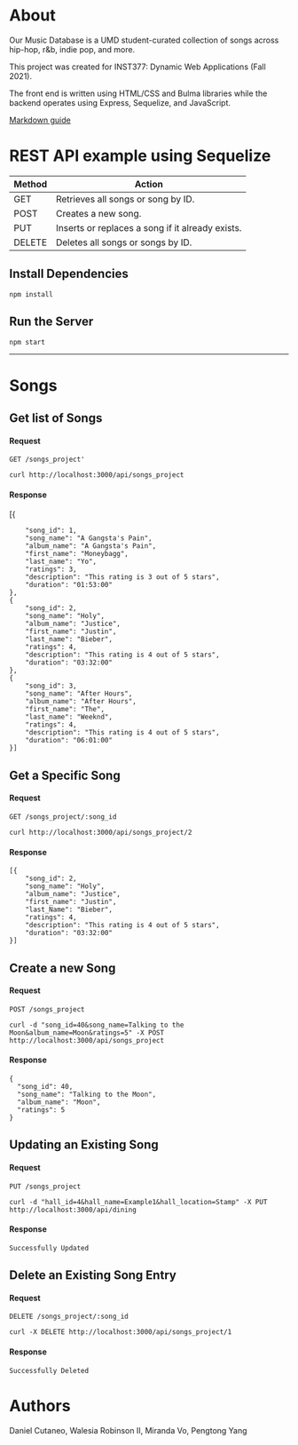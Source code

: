 # About
Our Music Database is a UMD student-curated collection of songs across hip-hop, r&b, indie pop, and more. 

This project was created for INST377: Dynamic Web Applications (Fall 2021). 

The front end is written using HTML/CSS and Bulma libraries while the backend operates using Express, Sequelize, and JavaScript.

[Markdown guide](https://www.markdownguide.org/cheat-sheet/)

# REST API example using Sequelize

<table>
  <thead>
    <tr>
      <th>Method</th>
      <th>Action</th>
    </tr>
  </thead>
  <tbody>
    <tr>
      <td>GET</td>
      <td>Retrieves all songs or song by ID.</td>
    </tr>
    <tr>
      <td>POST</td>
      <td>Creates a new song.</td>
    </tr>
    <tr>
      <td>PUT</td>
      <td>Inserts or replaces a song if it already exists.</td>
    </tr>
    <tr>
      <td>DELETE</td>
      <td>Deletes all songs or songs by ID.</td>
    </tr>
  </tbody>
</table>

## Install Dependencies 

    npm install

## Run the Server

    npm start
<hr>

# Songs

## Get list of Songs

#### Request

`GET /songs_project'`

    curl http://localhost:3000/api/songs_project

#### Response
   [{

        "song_id": 1,
        "song_name": "A Gangsta's Pain",
        "album_name": "A Gangsta's Pain",
        "first_name": "Moneybagg",
        "last_name": "Yo",
        "ratings": 3,
        "description": "This rating is 3 out of 5 stars",
        "duration": "01:53:00"
    },
    {
        "song_id": 2,
        "song_name": "Holy",
        "album_name": "Justice",
        "first_name": "Justin",
        "last_name": "Bieber",
        "ratings": 4,
        "description": "This rating is 4 out of 5 stars",
        "duration": "03:32:00"
    },
    {
        "song_id": 3,
        "song_name": "After Hours",
        "album_name": "After Hours",
        "first_name": "The",
        "last_name": "Weeknd",
        "ratings": 4,
        "description": "This rating is 4 out of 5 stars",
        "duration": "06:01:00"
    }]
    
## Get a Specific Song

#### Request

`GET /songs_project/:song_id`

    curl http://localhost:3000/api/songs_project/2

#### Response

    [{
        "song_id": 2,
        "song_name": "Holy",
        "album_name": "Justice",
        "first_name": "Justin",
        "last_Name": "Bieber",
        "ratings": 4,
        "description": "This rating is 4 out of 5 stars",
        "duration": "03:32:00"
    }]
    
## Create a new Song

#### Request

`POST /songs_project`

    curl -d "song_id=40&song_name=Talking to the Moon&album_name=Moon&ratings=5" -X POST http://localhost:3000/api/songs_project

#### Response

    {
      "song_id": 40,
      "song_name": "Talking to the Moon",
      "album_name": "Moon",
      "ratings": 5
    }

## Updating an Existing Song

#### Request

`PUT /songs_project`

    curl -d "hall_id=4&hall_name=Example1&hall_location=Stamp" -X PUT http://localhost:3000/api/dining

#### Response

    Successfully Updated

## Delete an Existing Song Entry

#### Request

`DELETE /songs_project/:song_id`

    curl -X DELETE http://localhost:3000/api/songs_project/1

#### Response

    Successfully Deleted
    
# Authors
Daniel Cutaneo, Walesia Robinson II, Miranda Vo, Pengtong Yang